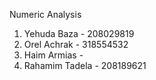 Numeric Analysis
1. Yehuda Baza - 208029819
2. Orel Achrak - 318554532
3. Haim Armias - 
4. Rahamim Tadela - 208189621
